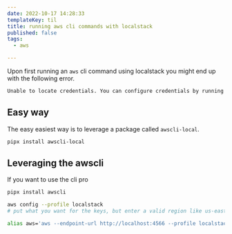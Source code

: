 ```yaml
---
date: 2022-10-17 14:28:33
templateKey: til
title: running aws cli commands with localstack
published: false
tags:
  - aws

---
```


Upon first running an `aws` cli command using localstack you might end up with the following error.

``` bash
Unable to locate credentials. You can configure credentials by running "aws configure".
```

## Easy way

The easy easiest way is to leverage a package called `awscli-local`.

``` bash
pipx install awscli-local
```

## Leveraging the awscli

If you want to use the cli pro


``` bash
pipx install awscli

aws config --profile localstack
# put what you want for the keys, but enter a valid region like us-east-1

alias aws='aws --endpoint-url http://localhost:4566 --profile localstack'
```
